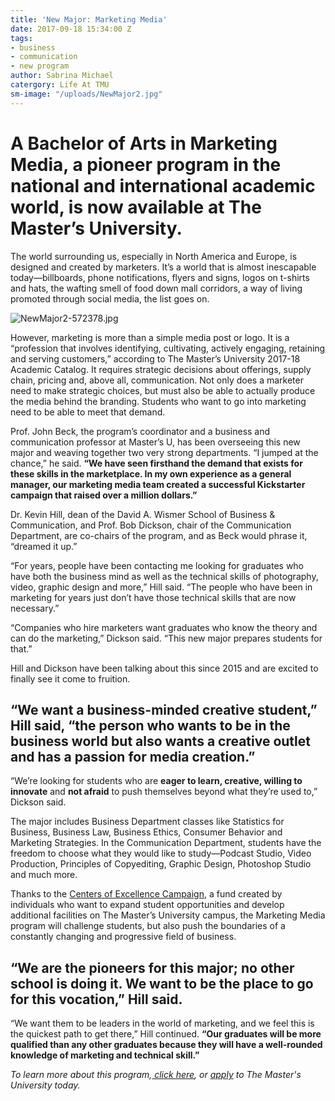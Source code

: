 ```yaml
---
title: 'New Major: Marketing Media'
date: 2017-09-18 15:34:00 Z
tags:
- business
- communication
- new program
author: Sabrina Michael
catergory: Life At TMU
sm-image: "/uploads/NewMajor2.jpg"
---
```


# A Bachelor of Arts in Marketing Media, a pioneer program in the national and international academic world, is now available at The Master’s University.

The world surrounding us, especially in North America and Europe, is designed and created by marketers. It’s a world that is almost inescapable today—billboards, phone notifications, flyers and signs, logos on t-shirts and hats, the wafting smell of food down mall corridors, a way of living promoted through social media, the list goes on.

![NewMajor2-572378.jpg](/uploads/NewMajor2-572378.jpg)

However, marketing is more than a simple media post or logo. It is a “profession that involves identifying, cultivating, actively engaging, retaining and serving customers,” according to The Master’s University 2017-18 Academic Catalog. It requires strategic decisions about offerings, supply chain, pricing and, above all, communication. Not only does a marketer need to make strategic choices, but must also be able to actually produce the media behind the branding. Students who want to go into marketing need to be able to meet that demand.

Prof. John Beck, the program’s coordinator and a business and communication professor at Master’s U, has been overseeing this new major and weaving together two very strong departments. “I jumped at the chance,” he said. **“We have seen firsthand the demand that exists for these skills in the marketplace. In my own experience as a general manager, our marketing media team created a successful Kickstarter campaign that raised over a million dollars.”**

Dr. Kevin Hill, dean of the David A. Wismer School of Business & Communication, and Prof. Bob Dickson, chair of the Communication Department, are co-chairs of the program, and as Beck would phrase it, “dreamed it up.”

“For years, people have been contacting me looking for graduates who have both the business mind as well as the technical skills of photography, video, graphic design and more,” Hill said. “The people who have been in marketing for years just don’t have those technical skills that are now necessary.”

“Companies who hire marketers want graduates who know the theory and can do the marketing,” Dickson said. “This new major prepares students for that.”

Hill and Dickson have been talking about this since 2015 and are excited to finally see it come to fruition.

## “We want a business-minded creative student,” Hill said, “the person who wants to be in the business world but also wants a creative outlet and has a passion for media creation.”

“We’re looking for students who are **eager to learn, creative, willing to innovate** and **not afraid** to push themselves beyond what they’re used to,” Dickson said.

The major includes Business Department classes like Statistics for Business, Business Law, Business Ethics, Consumer Behavior and Marketing Strategies. In the Communication Department, students have the freedom to choose what they would like to study—Podcast Studio, Video Production, Principles of Copyediting, Graphic Design, Photoshop Studio and much more.

Thanks to the [Centers of Excellence Campaign](https://www.masters.edu/news/the-centers-of-excellence), a fund created by individuals who want to expand student opportunities and develop additional facilities on The Master’s University campus, the Marketing Media program will challenge students, but also push the boundaries of a constantly changing and progressive field of business.

## “We are the pioneers for this major; no other school is doing it. We want to be the place to go for this vocation,” Hill said.

“We want them to be leaders in the world of marketing, and we feel this is the quickest path to get there,” Hill continued. **“Our graduates will be more qualified than any other graduates because they will have a well-rounded knowledge of marketing and technical skill.”**

*To learn more about this program,[ click here](https://www.masters.edu/academics/undergraduate/communication), or [apply](https://www.masters.edu/admissions/) to The Master's University today.*